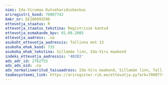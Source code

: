 ```yaml
---
nimi: Ida-Virumaa Kutsehariduskeskus
ariregistri_kood: 70007742
kmkr_nr: EE100993596
ettevotja_staatus: R
ettevotja_staatus_tekstina: Registrisse kantud
ettevotja_esmakande_kpv: 01.09.2005
ettevotja_aadress: .na
asukoht_ettevotja_aadressis: Tallinna mnt 13
asukoha_ehak_kood: 735
asukoha_ehak_tekstina: Sillamäe linn, Ida-Viru maakond
indeks_ettevotja_aadressis: '40202'
ads_adr_id: 2762755
ads_ads_oid: .na
ads_normaliseeritud_taisaadress: Ida-Viru maakond, Sillamäe linn, Tallinna mnt 13
teabesysteemi_link: https://ariregister.rik.ee/ettevotja.py?ark=70007742&ref=rekvisiidid
---
```

